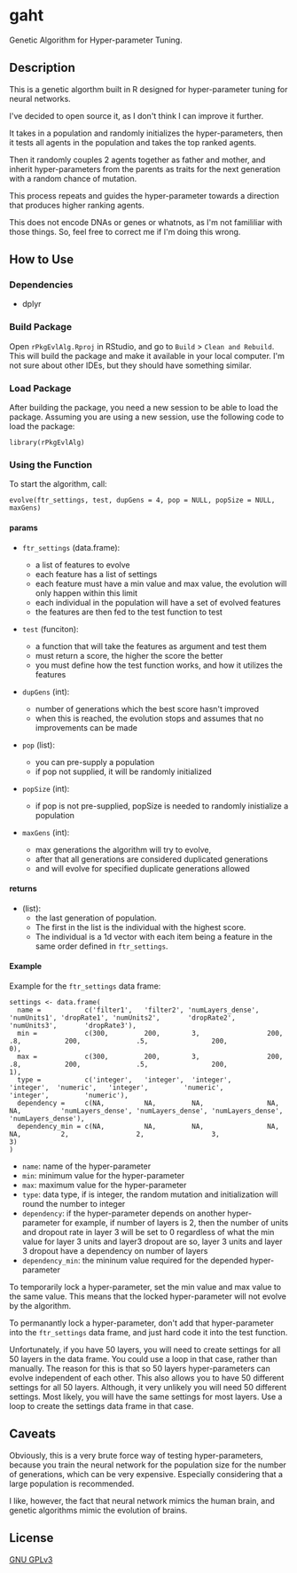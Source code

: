# gaht
Genetic Algorithm for Hyper-parameter Tuning.

## Description
This is a genetic algorthm built in R designed for hyper-parameter tuning for neural networks.

I've decided to open source it, as I don't think I can improve it further.

It takes in a population and randomly initializes the hyper-parameters, then it tests all agents in the population and takes the top ranked agents.

Then it randomly couples 2 agents together as father and mother, and inherit hyper-parameters from the parents as traits for the next generation with a random chance of mutation.

This process repeats and guides the hyper-parameter towards a direction that produces higher ranking agents.

This does not encode DNAs or genes or whatnots, as I'm not famililiar with those things. So, feel free to correct me if I'm doing this wrong.

## How to Use
### Dependencies
- dplyr

### Build Package
Open `rPkgEvlAlg.Rproj` in RStudio, and go to `Build` > `Clean and Rebuild`. This will build the package and make it available in your local computer. I'm not sure about other IDEs, but they should have something similar.

### Load Package
After building the package, you need a new session to be able to load the package. Assuming you are using a new session, use the following code to load the package:
```
library(rPkgEvlAlg)
```

### Using the Function
To start the algorithm, call:
```
evolve(ftr_settings, test, dupGens = 4, pop = NULL, popSize = NULL, maxGens)  
```
#### params
- `ftr_settings` (data.frame):
  - a list of features to evolve
  - each feature has a list of settings
  - each feature must have a min value and max value, the evolution will only happen within this limit
  - each individual in the population will have a set of evolved features
  - the features are then fed to the test function to test
   
- `test` (funciton):
  - a function that will take the features as argument and test them
  - must return a score, the higher the score the better
  - you must define how the test function works, and how it utilizes the features
   
- `dupGens` (int):
  - number of generations which the best score hasn't improved
  - when this is reached, the evolution stops and assumes that no improvements can be made
   
- `pop` (list):
  - you can pre-supply a population
  - if pop not supplied, it will be randomly initialized
   
- `popSize` (int):
  - if pop is not pre-supplied, popSize is needed to randomly inistialize a population
   
- `maxGens` (int):
  - max generations the algorithm will try to evolve,
  - after that all generations are considered duplicated generations
  - and will evolve for specified duplicate generations allowed

#### returns
- (list):
  - the last generation of population.
  - The first in the list is the individual with the highest score.
  - The individual is a 1d vector with each item being a feature in the same order defined in `ftr_settings`.

#### Example
Example for the `ftr_settings` data frame:
```
settings <- data.frame(
  name =           c('filter1',   'filter2', 'numLayers_dense', 'numUnits1', 'dropRate1', 'numUnits2',       'dropRate2',       'numUnits3',       'dropRate3'),
  min =            c(300,         200,        3,                 200,        .8,           200,              .5,                200,               0),
  max =            c(300,         200,        3,                 200,        .8,           200,              .5,                200,               1),
  type =           c('integer',   'integer',  'integer',         'integer',  'numeric',   'integer',         'numeric',         'integer',         'numeric'),
  dependency =     c(NA,          NA,         NA,                NA,         NA,          'numLayers_dense', 'numLayers_dense', 'numLayers_dense', 'numLayers_dense'),
  dependency_min = c(NA,          NA,         NA,                NA,         NA,          2,                 2,                 3,                 3)
)
```
  - `name`: name of the hyper-parameter
  - `min`: minimum value for the hyper-parameter
  - `max`: maximum value for the hyper-parameter
  - `type`: data type, if is integer, the random mutation and initialization will round the number to integer
  - `dependency`: if the hyper-parameter depends on another hyper-parameter
      for example, if number of layers is 2, then the number of units and dropout rate in layer 3 will be set to 0
      regardless of what the min value for layer 3 units and layer3 dropout are
      so, layer 3 units and layer 3 dropout have a dependency on number of layers
  - `dependency_min`: the mininum value required for the depended hyper-parameter
  
  To temporarily lock a hyper-parameter, set the min value and max value to the same value. This means that the locked hyper-parameter will not evolve by the algorithm.
  
  To permanantly lock a hyper-parameter, don't add that hyper-parameter into the `ftr_settings` data frame, and just hard code it into the test function.
  
  Unfortunately, if you have 50 layers, you will need to create settings for all 50 layers in the data frame. You could use a loop in that case, rather than manually. The reason for this is that so 50 layers hyper-parameters can evolve independent of each other. This also allows you to have 50 different settings for all 50 layers. Although, it very unlikely you will need 50 different settings. Most likely, you will have the same settings for most layers. Use a loop to create the settings data frame in that case.
  
## Caveats
Obviously, this is a very brute force way of testing hyper-parameters, because you train the neural network for the population size  for the number of generations, which can be very expensive. Especially considering that a large population is recommended.

I like, however, the fact that neural network mimics the human brain, and genetic algorithms mimic the evolution of brains.

## License
[GNU GPLv3](https://choosealicense.com/licenses/gpl-3.0/)
